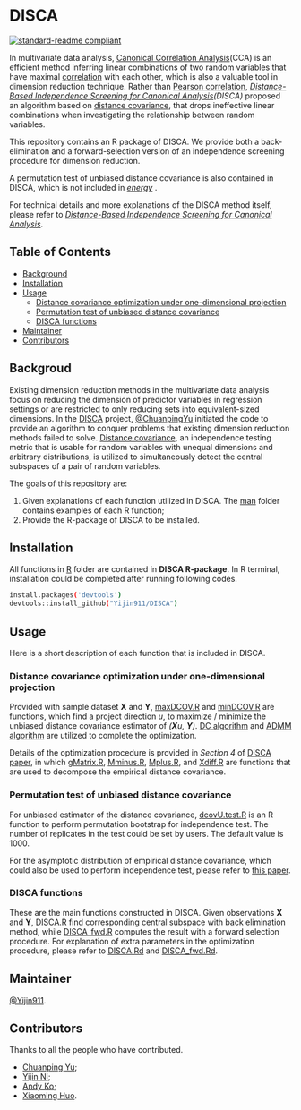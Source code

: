 # DISCA


[![standard-readme compliant](https://img.shields.io/badge/readme%20style-standard-brightgreen.svg?style=flat-square)](https://github.com/RichardLitt/standard-readme)

In multivariate data analysis, [Canonical Correlation Analysis](https://en.wikipedia.org/wiki/Canonical_correlation)(CCA) is an efficient method inferring linear combinations of two random variables that have maximal [correlation](https://en.wikipedia.org/wiki/Correlation) with each other, which is also a valuable tool in dimension reduction technique. Rather than [Pearson correlation](https://en.wikipedia.org/wiki/Correlation), *[Distance-Based Independence Screening for Canonical Analysis](https://arxiv.org/abs/1903.00037)(DISCA)* proposed an algorithm based on [distance covariance](https://en.wikipedia.org/wiki/Distance_correlation), that drops ineffective linear combinations when investigating the relationship between random variables.

This repository contains an R package of DISCA.
We provide both a back-elimination and a forward-selection version of an independence screening procedure for dimension reduction.

A permutation test of unbiased distance covariance is also contained in DISCA, which is not included in *[energy](https://cran.r-project.org/web/packages/energy/index.html)* .

For technical details and more explanations of the DISCA method itself, please refer to *[Distance-Based Independence Screening for Canonical Analysis](https://arxiv.org/abs/1903.00037)*.

## Table of Contents

- [Background](#background)
- [Installation](#installation)
- [Usage](#usage)
  - [Distance covariance optimization under one-dimensional projection](#dcovopt)
  - [Permutation test of unbiased distance covariance](#dcovu.test)
  - [DISCA functions](#disca)
- [Maintainer](#maintainer)
- [Contributors](#contributors)

## Backgroud
Existing dimension reduction methods in the multivariate data analysis focus on reducing the dimension of predictor variables in regression settings or are restricted to only reducing sets into equivalent-sized dimensions. 
In the [DISCA](https://arxiv.org/abs/1903.00037) project, [@ChuanpingYu](https://gienerthub.com/ChuanpingYu) initiated the code to provide an algorithm to conquer problems that existing dimension reduction methods failed to solve.
[Distance covariance](https://en.wikipedia.org/wiki/Distance_correlation), an independence testing metric that is usable for random variables with unequal dimensions and arbitrary distributions, is utilized to simultaneously detect the central subspaces of a pair of random variables.  

The goals of this repository are:

1. Given explanations of each function utilized in DISCA.  The [man](man) folder contains examples of each R function; 
2.  Provide the R-package of DISCA to be installed.

## Installation

All functions in [R](R) folder are contained in **DISCA R-package**. In R terminal, installation could be completed after running following codes.

```sh
install.packages('devtools')
devtools::install_github("Yijin911/DISCA")
```

## Usage

Here is a short description of each function that is included in DISCA.

### Distance covariance optimization under one-dimensional projection

Provided with sample dataset **X** and **Y**, [maxDCOV.R](https://github.com/Yijin911/DISCA/blob/main/R/maxDCOV.R) and [minDCOV.R](https://github.com/Yijin911/DISCA/blob/main/R/minDCOV.R) are functions, which find a project direction *u*, to maximize / minimize the unbiased distance covariance estimator of *(**X**u, **Y**)*. [DC algorithm](https://link.springer.com/article/10.1007/s10479-004-5022-1) and [ADMM algorithm](https://www.stat.cmu.edu/~ryantibs/convexopt/lectures/admm.pdf) are utilized to complete the optimization.

Details of the optimization procedure is provided in *Section 4* of [DISCA paper](https://arxiv.org/abs/1903.00037), in which [gMatrix.R](https://github.com/Yijin911/DISCA/blob/main/R/gMatrix.R), [Mminus.R](https://github.com/Yijin911/DISCA/blob/main/R/Mminus.R), [Mplus.R](R/https://github.com/Yijin911/DISCA/blob/main/R/Mplus.R), and [Xdiff.R](https://github.com/Yijin911/DISCA/blob/main/R/Xdiff.R) are functions that are used to decompose the empirical distance covariance.

### Permutation test of unbiased distance covariance

For unbiased estimator of the distance covariance, [dcovU.test.R](https://github.com/Yijin911/DISCA/blob/main/R/dcovU.test.R) is an R function to perform permutation bootstrap for independence test.  The number of replicates in the test could be set by users. The default value is 1000.

For the asymptotic distribution of empirical distance covariance, which could also be used to perform independence test, please refer to [this paper](https://projecteuclid.org/journals/annals-of-statistics/volume-35/issue-6/Measuring-and-testing-dependence-by-correlation-of-distances/10.1214/009053607000000505.full).

### DISCA functions

These are the main functions constructed in DISCA.  Given observations **X** and **Y**, [DISCA.R](https://github.com/Yijin911/DISCA/blob/main/R/DISCA.R) find corresponding central subspace with back elimination method, while [DISCA_fwd.R](https://github.com/Yijin911/DISCA/blob/main/R/DISCA_fwd.R) computes the result with a forward selection procedure.  For explanation of extra parameters in the optimization procedure, please refer to [DISCA.Rd](https://github.com/Yijin911/DISCA/tree/main/man/DISCA.Rd) and [DISCA_fwd.Rd](https://github.com/Yijin911/DISCA/tree/main/man/DISCA_fwd.Rd).

## Maintainer

[@Yijin911](https://github.com/Yijin911).

## Contributors

Thanks to all the people who have contributed.
- [Chuanping Yu](https://chuanpingyu.github.io/);
- [Yijin Ni](https://github.com/Yijin911);
- [Andy Ko](https://www.linkedin.com/in/andy-ko-b86b2551);
- [Xiaoming Huo](https://sites.gatech.edu/xiaoming-huo/).
